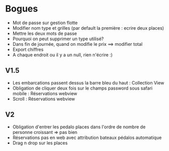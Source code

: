 Bogues
=========

* Mot de passe sur gestion flotte
* Modifier nom type et grilles (par default la première : ecrire deux places)
* Mettre les deux mots de passe
* Pourquoi on peut supprimer un type utilisé?
* Dans fin de journée, quand on modifie le prix ==> modifier total
* Export chiffres
* A chaque endroit ou il y a un null, rien n'écrire :)

## V1.5
* Les embarcations passent dessus la barre bleu du haut : Collection View
* Obligation de cliquer deux fois sur le champs password sous safari mobile : Réservations webview
* Scroll : Réservations webview

## V2
* Obligation d'entrer les pedalo places dans l'ordre de nombre de personne croissant => pas bien
* Réservations pas en web avec attribution bateaux pédalos automatique
* Drag n drop sur les places
